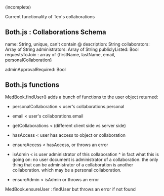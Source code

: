 (incomplete)

Current functionality of Teo's collaborations

## Both.js : Collaborations Schema  

name: String, unique, can't contain @
description: String
collaborators: Array of String
administrators: Array of String
publiclyListed: Bool
requestsToJoin :
	array of {firstName, lastName, email, personalCollaboration}

adminApprovalRequired: Bool

## Both.js functions 

MedBook.findUser()
	adds a bunch of functions to the user object returned:
* personalCollaboration < user's collaborations.personal
     
* email < user's collaborations.email
     
* getCollaborations < (different client side vs server side)
     
* 	hasAccess < user has access to object or collaboration
      	
* ensureAccess < hasAccess, or throws an error

* isAdmin < is user administrator of this collaboration
	^ in fact what this is going on: no user document is administrator of a collaboration. the only thing that can be administrator of a collaboration is another collaboration. which may be a personal collaboration.

* ensureAdmin < isAdmin or throws an error

MedBook.ensureUser : findUser but throws an error if not found
